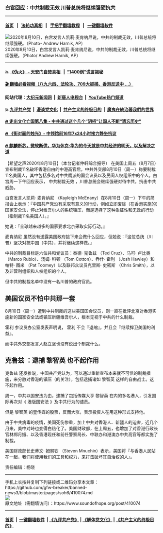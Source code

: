 ### 白宫回应：中共制裁无效 川普总统将继续强硬抗共
------------------------

#### [首页](https://github.com/gfw-breaker/banned-news3/blob/master/README.md) &nbsp;&nbsp;|&nbsp;&nbsp; [法轮功真相](https://github.com/begood0513/basic/blob/master/README.md)  &nbsp;&nbsp;|&nbsp;&nbsp; [手把手翻墙教程](https://github.com/gfw-breaker/guides/wiki)  &nbsp;&nbsp;|&nbsp;&nbsp; [一键翻墙软件](https://github.com/gfw-breaker/nogfw/blob/master/README.md)  



<div><img alt="2020年8月10日，白宫发言人凯莉·麦肯纳尼说，中共的制裁无效，川普总统将继续强硬。（Photo- Andrew Harnik, AP）" src="https://img.soundofhope.org/2020-08/1597099193329.jpg"/>
<br/><figcaption class="caption">
 2020年8月10日，白宫发言人凯莉·麦肯纳尼说，中共的制裁无效，川普总统将继续强硬。（Photo/ Andrew Harnik, AP）
</figcaption></div><hr/>

#### 💥 [《伪火》 - 天安门自焚真相 ](http://141.164.51.119:10000/videos/blog/weihuo.html)&nbsp; |&nbsp; [“1400例”谎言揭秘  ](http://141.164.51.119:10000/videos/blog/jiexi1400.html)

#### [ 🎬  翻墙必看视频（八九六四、法轮功、709大抓捕、香港反送中 ...）](https://github.com/gfw-breaker/links/blob/master/banned.md)

#### 网站代理：[大纪元新闻网](http://167.172.10.89:10080/gb/) &nbsp;|&nbsp; [新唐人电视台](http://167.172.10.89:8808/gb/) &nbsp;|&nbsp; [YouTube热门频道](http://158.247.203.241/youtube.html)

#### 💥 [九评共产党](http://141.164.51.119:10000/videos/res/jiuping/)&nbsp; |&nbsp; [漫谈党文化](http://141.164.51.119:10000/videos/res/mtdwh/)&nbsp; |&nbsp; [共产主义的终极目的](http://141.164.51.119:10000/videos/res/zjmd/)&nbsp; |&nbsp; [魔鬼在統治著我們的世界](http://141.164.51.119:10000/videos/res/TheSpecter/)  

#### [ 🔥  走出文化亡国第八集 - 中共通过这个几个“阴招”让国人不断“遗忘历史”  ](http://141.164.51.119:10000/videos/news/../res/zcwhwg/index.html)

#### [ 🔥  《街对面的烛光》- 中领馆前16年7x24小时接力静坐抗议](http://141.164.51.119:10000/videos/news/../legend/index.html)

#### [ 🔥  麒麟断芯，微软断供，华为休克;华为的今天就是中共经济的明天，以及解决之道](http://141.164.51.119:10000/videos/news/ztl03.html)

<div><div class="Content__Wrapper sc-1bvya0-0 grZQxZ">
 <p class="meta-top">
  <span class="meta">
   【希望之声2020年8月10日】（本台记者仲軒综合报导）
  </span>
  在美国上周五（8月7日）宣布制裁11名破坏香港自由的中港高官后，中共外交部8月10日（周一）称要制裁11名美国人，其中包括多名对中共鹰派的国会议员以及民间人权组织中的个人。白宫周一下午回应表示，
  <ok href="/term/347572">
   中共制裁无效
  </ok>
  ，川普总统会继续强硬对待中共，抗击中共威胁。
 </p>
 <p>
  白宫发言人凯莉·
  <ok href="/term/347578">
   麦肯纳尼
  </ok>
  （Kayleigh McEnany）在8月10日（周一）下午的简报会上表示：『中国共产党没有采取有意义的行动，例如立即废除（在香港实施的）国家安全法，停止对维吾尔人的系统镇压，而是选择了这种象征性和无效的行动（指制裁11名美国人）。』
 </p>
 <div class="AD_Embed__Wrap-sc-1xslmin-0 igMuqX module desktop">
  <div>
  </div>
 </div>
 <p>
  她说：『全球越来越多的国家要求北京采取实际行动。』
 </p>
 <p>
  <ok href="/term/347578">
   麦肯纳尼
  </ok>
  虽然没有透露美国政府接下来会做什么回应，但她说：『这位总统（川普）坚决对抗中国（中共），并将继续这样做。』
 </p>
 <p>
  中共的制裁目标是六位共和党议员：泰德·
  <ok href="/term/24741">
   克鲁兹
  </ok>
  （Ted Cruz）、马可·
  <ok href="/term/27822">
   卢比奥
  </ok>
  （Marco Rubio）、汤姆·
  <ok href="/term/276520">
   科顿
  </ok>
  （Tom Cotton）、乔什·
  <ok href="/term/258235">
   霍利
  </ok>
  （Josh Hawley）和帕特·
  <ok href="/term/347587">
   图米
  </ok>
  （Pat Toomey）以及联邦众议员克里斯·
  <ok href="/term/59040">
   史密斯
  </ok>
  （Chris Smith），以及非营利组织和人权组织的个人。
 </p>
 <p>
  但中共的制裁名单中没有一名川普的政府官员。
 </p>
 <h2>
  美国议员不怕中共那一套
 </h2>
 <p>
  8月10日（周一）遭到中共制裁的这些美国国会议员，则一直在批评北京对香港实施新的国家安全法或镇压新疆维吾尔人，根本无视于中共的什么制裁。
 </p>
 <p>
  <ok href="/term/258235">
   霍利
  </ok>
  参议员办公室发表声明说，
  <ok href="/term/258235">
   霍利
  </ok>
  不会『退缩』，并且会『继续捍卫美国的利益』。
 </p>
 <p>
  而中共外交部发言人赵立坚也没有说出个制裁什么。
 </p>
 <h2>
  <ok href="/term/24741">
   克鲁兹
  </ok>
  ：逮捕
  <ok href="/term/144108">
   黎智英
  </ok>
  也不起作用
 </h2>
 <p>
  <ok href="/term/24741">
   克鲁兹
  </ok>
  还发推说，中国共产党认为，可以通过重新宣布本来就不可信的制裁措施，来分散对香港的镇压（的关注），包括逮捕诸如
  <ok href="/term/144108">
   黎智英
  </ok>
  这样的自由战士。这不起作用。
 </p>
 <p>
  周一，中共以国安法为由，逮捕了包括传媒大亨
  <ok href="/term/144108">
   黎智英
  </ok>
  在内的多名港人，引发国际再次对《
  <ok href="/term/289951">
   港版国安法
  </ok>
  》及中共行为的谴责。
 </p>
 <p>
  但是
  <ok href="/term/144108">
   黎智英
  </ok>
  的壹传媒的股票，反而大涨，表示投资人在用这种形式支持他。
 </p>
 <p>
  由于中共病毒的疫情，美国死伤惨重，加上中共对香港人、新疆人的迫害，近几个月来，美中对峙也变得白热化了。美国财政部，在上周五，也增加了对香港行政长官林郑月娥、以及香港现任和前任警察局长、中联办和港澳办中共高官等都实施了制裁。
 </p>
 <p>
  美国财政部长史蒂文·
  <ok href="/term/9827">
   姆努钦
  </ok>
  （Steven Mnuchin）表示，美国将『与香港人民站在一起，我们将使用我们的工具和权力，来打击破坏其自治权的人』。
 </p>
 <p class="meta-btm">
  责任编辑：杨晓
 </p>
</div>
</div>
<hr/>
手机上长按并复制下列链接或二维码分享本文章：<br/>
https://github.com/gfw-breaker/banned-news3/blob/master/pages/soh6/410074.md <br/>
<a href='https://github.com/gfw-breaker/banned-news3/blob/master/pages/soh6/410074.md'><img src='https://github.com/gfw-breaker/banned-news3/blob/master/pages/soh6/410074.md.png'/></a> <br/>
原文地址（需翻墙访问）：https://www.soundofhope.org/post/410074


------------------------
#### [首页](https://github.com/gfw-breaker/banned-news3/blob/master/README.md) &nbsp;|&nbsp; [一键翻墙软件](https://github.com/gfw-breaker/nogfw/blob/master/README.md) &nbsp;| [《九评共产党》](https://github.com/gfw-breaker/9ping.md/blob/master/README.md#九评之一评共产党是什么) | [《解体党文化》](https://github.com/gfw-breaker/jtdwh.md/blob/master/README.md) | [《共产主义的终极目的》](https://github.com/gfw-breaker/gczydzjmd.md/blob/master/README.md)


<img src='http://gfw-breaker.win/banned-news3/pages/soh6/410074.md' width='0px' height='0px'/>